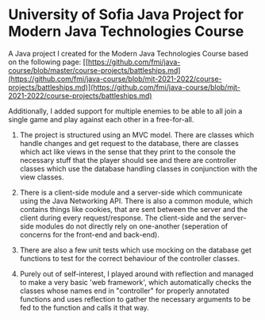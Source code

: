 # University of Sofia Java Project for Modern Java Technologies Course 

A Java project I created for the Modern Java Technologies Course based on the following page: [[https://github.com/fmi/java-course/blob/master/course-projects/battleships.md](https://github.com/fmi/java-course/blob/mjt-2021-2022/course-projects/battleships.md)](https://github.com/fmi/java-course/blob/mjt-2021-2022/course-projects/battleships.md)

Additionally, I added support for multiple enemies to be able to all join a single game and play against each other in a free-for-all.

1. The project is structured using an MVC model. There are classes which handle changes and get request to the database, there are classes which act like views in the sense that they print to the console the necessary stuff that the player should see and there are controller classes which use the database handling classes in conjunction with the view classes.

2. There is a client-side module and a server-side which communicate using the Java Networking API. There is also a common module, which contains things like cookies, that are sent between the server and the client during every request/response. The client-side and the server-side modules do not directly rely on one-another (seperation of concerns for the front-end and back-end).

3. There are also a few unit tests which use mocking on the database get functions to test for the correct behaviour of the controller classes.

4. Purely out of self-interest, I played around with reflection and managed to make a very basic 'web framework', which automatically checks the classes whose names end in "controller" for properly annotated functions and uses reflection to gather the necessary arguments to be fed to the function and calls it that way.
